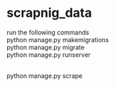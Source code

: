 # scrapnig_data
run the following commands 
</br>
python manage.py makemigrations</br>
python manage.py migrate</br>
python manage.py runserver</br>
</br>


python manage.py scrape
